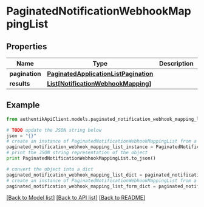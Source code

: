 # PaginatedNotificationWebhookMappingList


## Properties
Name | Type | Description | Notes
------------ | ------------- | ------------- | -------------
**pagination** | [**PaginatedApplicationListPagination**](PaginatedApplicationListPagination.md) |  | 
**results** | [**List[NotificationWebhookMapping]**](NotificationWebhookMapping.md) |  | 

## Example

```python
from authentikApiClient.models.paginated_notification_webhook_mapping_list import PaginatedNotificationWebhookMappingList

# TODO update the JSON string below
json = "{}"
# create an instance of PaginatedNotificationWebhookMappingList from a JSON string
paginated_notification_webhook_mapping_list_instance = PaginatedNotificationWebhookMappingList.from_json(json)
# print the JSON string representation of the object
print PaginatedNotificationWebhookMappingList.to_json()

# convert the object into a dict
paginated_notification_webhook_mapping_list_dict = paginated_notification_webhook_mapping_list_instance.to_dict()
# create an instance of PaginatedNotificationWebhookMappingList from a dict
paginated_notification_webhook_mapping_list_form_dict = paginated_notification_webhook_mapping_list.from_dict(paginated_notification_webhook_mapping_list_dict)
```
[[Back to Model list]](../README.md#documentation-for-models) [[Back to API list]](../README.md#documentation-for-api-endpoints) [[Back to README]](../README.md)


